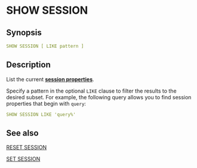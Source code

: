# SHOW SESSION

## Synopsis

```yaml
SHOW SESSION [ LIKE pattern ]
```

## Description

List the current [**session properties**](/interfaces/workbench/sql_syntaxes/set_session/).

Specify a pattern in the optional `LIKE` clause to filter the results to the desired subset. For example, the following query allows you to find session properties that begin with `query`:

```yaml
SHOW SESSION LIKE 'query%'
```

## See also

[RESET SESSION](/interfaces/workbench/sql_syntaxes/reset_session/) 

[SET SESSION](/interfaces/workbench/sql_syntaxes/set_session/)